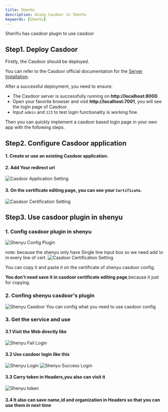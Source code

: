 ```yaml
---
title: ShenYu
description: Using Casdoor in ShenYu
keywords: [ShenYu]
---
```


ShenYu has casdoor plugin to use casdoor

## Step1. Deploy Casdoor

Firstly, the Casdoor should be deployed. 

You can refer to the Casdoor official documentation for the [Server Installation](/docs/basic/server-installation).

After a successful deployment, you need to ensure:

- The Casdoor server is successfully running on **http://localhost:8000**.
- Open your favorite browser and visit **http://localhost:7001**, you will see the login page of Casdoor.
- Input `admin` and `123` to test login functionality is working fine.

Then you can quickly implement a casdoor based login page in your own app with the following steps.

## Step2. Configure Casdoor application
#### 1. Create or use an existing Casdoor application.
#### 2. Add Your redirect url 
   ![Casdoor Application Setting](/img/integration/shenyu_config.png)
#### 3. On the certificate editing page, you can see your `Certificate`.
   ![Casdoor Certification Setting](/img/integration/shenyu_cert.png)

## Step3. Use casdoor plugin in shenyu
### 1. Config casdoor plugin in shenyu

   ![Shenyu Config Plugin](/img/integration/shenyu_configPlugin.png)

note: because the shenyu only have Single line input box so we need add \n in every line of cert.
   ![Casdoor Certification Setting](/img/integration/shenyu_cert2.png)

You can copy it and paste it on the certificate of shenyu casdoor config.

**You don't need save it in casdoor certificate editing page**,because it just for copying.

### 2. Confing shenyu casdoor's plugin
   ![Shenyu Casdoor](/img/integration/shenyu_casdoor.png)
   You can config what you need to use casdoor config

### 3. Get the service and use 

   #### 3.1 Visit the Web directly like
   ![Shenyu Fail Login](/img/integration/shenyu_faillogin.png)

   #### 3.2 Use casdoor login like this
   ![Shenyu Login](/img/integration/shenyu_login.png)
   ![Shenyu Success Login](/img/integration/shenyu_successlogin.png)
   
   #### 3.3 Carry token in Headers,you also can visit it
   ![Shenyu token](/img/integration/shenyu_token.png)

   #### 3.4 It also can save name,id and organization in Headers so that you can use them in next time  


